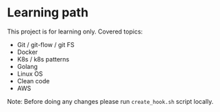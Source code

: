 # Learning path

This project is for learning only. 
Covered topics:
  *  Git / git-flow / git FS
  *  Docker
  *  K8s / k8s patterns
  *  Golang
  *  Linux OS
  *  Clean code
  *  AWS

Note: 
Before doing any changes please run `create_hook.sh` script locally.
